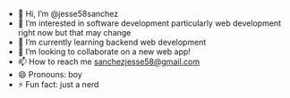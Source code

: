 - 👋 Hi, I’m @jesse58sanchez
- 👀 I’m interested in software development particularly web development right now but that may change
- 🌱 I’m currently learning backend web development
- 💞️ I’m looking to collaborate on a new web app!
- 📫 How to reach me sanchezjesse58@gmail.com
- 😄 Pronouns: boy
- ⚡ Fun fact: just a nerd

<!---
jesse58sanchez/jesse58sanchez is a ✨ special ✨ repository because its `README.md` (this file) appears on your GitHub profile.
You can click the Preview link to take a look at your changes.
--->
